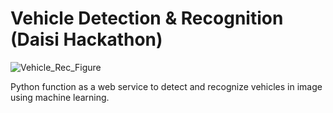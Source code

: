 # Vehicle Detection & Recognition (Daisi Hackathon)

![Vehicle_Rec_Figure](https://i.imgur.com/dqPTlXl.jpg)

Python function as a web service to detect and recognize vehicles in image using machine learning.

